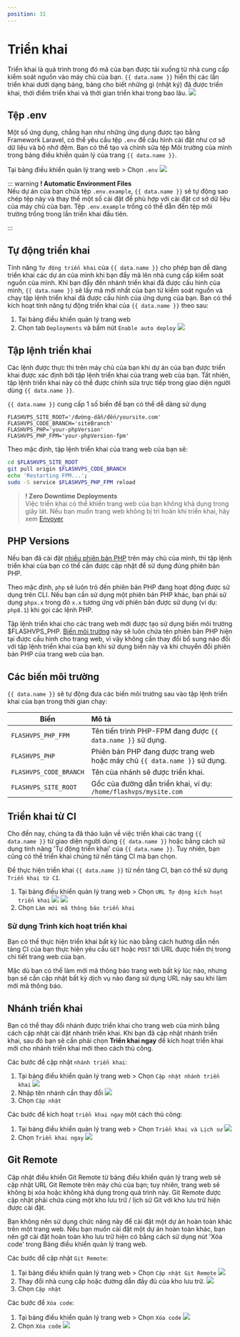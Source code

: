 ```yaml
---
position: 31
---
```


<script setup>
import { data } from '../../.vitepress/config.data.ts'
</script>

# Triển khai

Triển khai là quá trình trong đó mã của bạn được tải xuống từ nhà cung cấp kiểm soát nguồn vào máy chủ của bạn. `{{ data.name }}` hiển thị các lần triển khai dưới dạng bảng, bảng cho biết những gì (nhật ký) đã được triển khai, thời điểm triển khai và thời gian triển khai trong bao lâu.
![](../../images/site-deploy-history.png)

## Tệp .env

Một số ứng dụng, chẳng hạn như những ứng dụng được tạo bằng Framework Laravel, có thể yêu cầu tệp `.env` để cấu hình cài đặt như cơ sở dữ liệu và bộ nhớ đệm. Bạn có thể tạo và chỉnh sửa tệp Môi trường của mình trong bảng điều khiển quản lý của trang `{{ data.name }}`.

Tại bảng điều khiển quản lý trang web > Chọn `.env`
![](<../../images/docs/vi/site/deployment/Screenshot 2024-03-30 at 4.10.01.png>)

::: warning **! Automatic Environment Files**  
Nếu dự án của bạn chứa tệp `.env.example`, `{{ data.name }}` sẽ tự động sao chép tệp này và thay thế một số cài đặt để phù hợp với cài đặt cơ sở dữ liệu của máy chủ của bạn. Tệp `.env.example` trống có thể dẫn đến tệp môi trường trống trong lần triển khai đầu tiên.

:::

## Tự động triển khai

Tính năng `Tự động triển khai` của `{{ data.name }}` cho phép bạn dễ dàng triển khai các dự án của mình khi bạn đẩy mã lên nhà cung cấp kiểm soát nguồn của mình. Khi bạn đẩy đến nhánh triển khai đã được cấu hình của mình, `{{ data.name }}` sẽ lấy mã mới nhất của bạn từ kiểm soát nguồn và chạy tập lệnh triển khai đã được cấu hình của ứng dụng của bạn.
Bạn có thể kích hoạt tính năng tự động triển khai của `{{ data.name }}` theo sau:

1. Tại bảng điều khiển quản lý trang web
2. Chọn tab `Deployments` và bấm nút `Enable auto deploy`
   ![](<../../images/docs/vi/site/deployment/Screenshot 2024-03-30 at 4.14.36.png>)

## Tập lệnh triển khai

Các lệnh được thực thi trên máy chủ của bạn khi dự án của bạn được triển khai được xác định bởi tập lệnh triển khai của trang web của bạn. Tất nhiên, tập lệnh triển khai này có thể được chỉnh sửa trực tiếp trong giao diện người dùng `{{ data.name }}`.

`{{ data.name }}` cung cấp 1 số biến để bạn có thể dễ dàng sử dụng

```
FLASHVPS_SITE_ROOT='/đường-dẫn/đến/yoursite.com'
FLASHVPS_CODE_BRANCH='siteBranch'
FLASHVPS_PHP='your-phpVersion'
FLASHVPS_PHP_FPM='your-phpVersion-fpm'
```

Theo mặc định, tập lệnh triển khai của trang web của bạn sẽ:

```bash
cd $FLASHVPS_SITE_ROOT
git pull origin $FLASHVPS_CODE_BRANCH
echo 'Restarting FPM...';
sudo -S service $FLASHVPS_PHP_FPM reload
```

> **! Zero Downtime Deployments**  
> Việc triển khai có thể khiến trang web của bạn không khả dụng trong giây lát. Nếu bạn muốn trang web không bị trì hoãn khi triển khai, hãy xem [Envoyer](https://envoyer.io/)

## PHP Versions

Nếu bạn đã cài đặt [nhiều phiên bản PHP](../server/php.md) trên máy chủ của mình, thì tập lệnh triển khai của bạn có thể cần được cập nhật để sử dụng đúng phiên bản PHP.

Theo mặc định, `php` sẽ luôn trỏ đến phiên bản PHP đang hoạt động được sử dụng trên CLI. Nếu bạn cần sử dụng một phiên bản PHP khác, bạn phải sử dụng `phpx.x` trong đó `x.x` tương ứng với phiên bản được sử dụng (ví dụ: `php8.1`) khi gọi các lệnh PHP.

Tập lệnh triển khai cho các trang web mới được tạo sử dụng biến môi trường $FLASHVPS_PHP. [Biến môi trường](#biến-môi-trường) này sẽ luôn chứa tên phiên bản PHP hiện tại được cấu hình cho trang web, vì vậy không cần thay đổi bổ sung nào đối với tập lệnh triển khai của bạn khi sử dụng biến này và khi chuyển đổi phiên bản PHP của trang web của bạn.

## Các biến môi trường

`{{ data.name }}` sẽ tự động đưa các biến môi trường sau vào tập lệnh triển khai của bạn trong thời gian chạy:

| Biến                   | Mô tả                                                                     |
| ---------------------- | :------------------------------------------------------------------------ |
| `FLASHVPS_PHP_FPM`     | Tên tiến trình PHP-FPM đang được `{{ data.name }}` sử dụng.               |
| `FLASHVPS_PHP`         | Phiên bản PHP đang được trang web hoặc máy chủ `{{ data.name }}` sử dụng. |
| `FLASHVPS_CODE_BRANCH` | Tên của nhánh sẽ được triển khai.                                         |
| `FLASHVPS_SITE_ROOT`   | Gốc của đường dẫn triển khai, ví dụ: `/home/flashvps/mysite.com`          |

<!-- > **! Environment Variables**
> FLASHVPS sẽ đặt tiền tố cho bất kỳ biến nào được đưa vào bằng FLASHVPS_. Vui lòng không sử dụng 'namespace' này khi định nghĩa các biến môi trường của riêng bạn. -->

## Triển khai từ CI

Cho đến nay, chúng ta đã thảo luận về việc triển khai các trang `{{ data.name }}` từ giao diện người dùng `{{ data.name }}` hoặc bằng cách sử dụng tính năng 'Tự động triển khai' của `{{ data.name }}`. Tuy nhiên, bạn cũng có thể triển khai chúng từ nền tảng CI mà bạn chọn.

Để thực hiện triển khai `{{ data.name }}` từ nền tảng CI, bạn có thể sử dụng `Triển khai từ CI`.

1. Tại bảng điều khiển quản lý trang web > Chọn `URL Tự động kích hoạt triển khai`
   ![](../../images/site-dashboard.png)
   ![](../../images/site-profile-new-url-auto-deploy.png)
2. Chọn `Làm mới mã thông báo triển khai`

### Sử dụng Trình kích hoạt triển khai

Bạn có thể thực hiện triển khai bất kỳ lúc nào bằng cách hướng dẫn nền tảng CI của bạn thực hiện yêu cầu `GET` hoặc `POST` tới URL được hiển thị trong chi tiết trang web của bạn.

Mặc dù bạn có thể làm mới mã thông báo trang web bất kỳ lúc nào, nhưng bạn sẽ cần cập nhật bất kỳ dịch vụ nào đang sử dụng URL này sau khi làm mới mã thông báo.

<!-- Dữ liệu bổ sung có thể được chuyển tới tập lệnh triển khai của bạn thông qua các tham số truy vấn được chuyển đến URL kích hoạt triển khai. Ví dụ: khi chuyển các tham số truy vấn sau `?token=abc1234&env=staging`, FLASHVPS sẽ tự động đưa vào một biến FLASHVPS_VAR_ENV tùy chỉnh sẽ đánh giá thành 'staging'. -->

## Nhánh triển khai

Bạn có thể thay đổi nhánh được triển khai cho trang web của mình bằng cách cập nhật cài đặt nhánh triển khai. Khi bạn đã cập nhật nhánh triển khai, sau đó bạn sẽ cần phải chọn **Triển khai ngay** để kích hoạt triển khai mới cho nhánh triển khai mới theo cách thủ công.

Các bước để cập nhật `nhánh triển khai`:

1. Tại bảng điều khiển quản lý trang web > Chọn `Cập nhật nhánh triển khai`
   ![](../../images/site-dashboard.png)
2. Nhập tên nhánh cần thay đổi
   ![](../../images/site-profile-new-update-branch.png)
3. Chọn `Cập nhật`

Các bước để kích hoạt `triển khai ngay` một cách thủ công:

1. Tại bảng điều khiển quản lý trang web > Chọn `Triển khai và Lịch sử`
   ![](../../images/deploy-tab-site-dashboard.png)
2. Chọn `Triển khai ngay`
   ![](../../images/site-deploy-now.png)

## Git Remote

Cập nhật điều khiển Git Remote từ bảng điều khiển quản lý trang web sẽ cập nhật URL Git Remote trên máy chủ của bạn; tuy nhiên, trang web sẽ không bị xóa hoặc không khả dụng trong quá trình này. Git Remote được cập nhật phải chứa cùng một kho lưu trữ / lịch sử Git với kho lưu trữ hiện được cài đặt.

Bạn không nên sử dụng chức năng này để cài đặt một dự án hoàn toàn khác trên một trang web. Nếu bạn muốn cài đặt một dự án hoàn toàn khác, bạn nên gỡ cài đặt hoàn toàn kho lưu trữ hiện có bằng cách sử dụng nút 'Xóa code' trong Bảng điều khiển quản lý trang web.

Các bước để cập nhật `Git Remote`:

1. Tại bảng điều khiển quản lý trang web > Chọn `Cập nhật Git Remote`
   ![](../../images/site-dashboard.png)
2. Thay đổi nhà cung cấp hoặc đường dẫn đầy đủ của kho lưu trữ.
   ![](../../images/site-profile-new-update-git-remote.png)
3. Chọn `Cập nhật`

Các bước để `Xóa code`:

1. Tại bảng điều khiển quản lý trang web > Chọn `Xóa code`
   ![](../../images/site-dashboard.png)
2. Chọn `Xóa code`
   ![](../../images/site-profile-new-remove-code.png)
